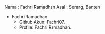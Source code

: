 Nama : Fachri Ramadhan
Asal : Serang, Banten
- Fachri Ramadhan
    - Github Akun: Fachri07.
    - Profile: Fachri Ramadhan.